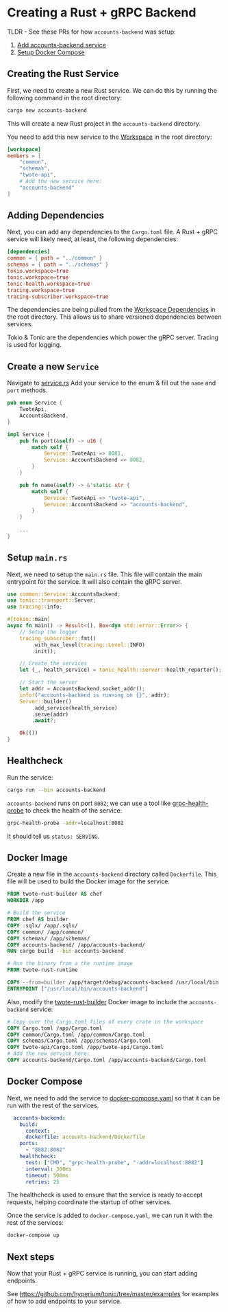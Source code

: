# Creating a Rust + gRPC Backend

TLDR - See these PRs for how `accounts-backend` was setup:
1. [Add accounts-backend service](https://github.com/wcygan/twote/pull/4)
2. [Setup Docker Compose](https://github.com/wcygan/twote/pull/6)

## Creating the Rust Service

First, we need to create a new Rust service. We can do this by running the following command in the root directory:

```bash
cargo new accounts-backend
```

This will create a new Rust project in the `accounts-backend` directory. 

You need to add this new service to the [Workspace](../Cargo.toml) in the root directory:

```toml
[workspace]
members = [
    "common",
    "schemas",
    "twote-api",
    # Add the new service here: 
    "accounts-backend"
]
```

## Adding Dependencies

Next, you can add any dependencies to the `Cargo.toml` file. A Rust + gRPC service will likely need, at least, the following dependencies:

```toml
[dependencies]
common = { path = "../common" }
schemas = { path = "../schemas" }
tokio.workspace=true
tonic.workspace=true
tonic-health.workspace=true
tracing.workspace=true
tracing-subscriber.workspace=true
```

The dependencies are being pulled from the [Workspace Dependencies](../Cargo.toml) in the root directory. This allows us to share versioned dependencies between services.

Tokio & Tonic are the dependencies which power the gRPC server. Tracing is used for logging.

## Create a new `Service`

Navigate to [service.rs](../common/src/service.rs) Add your service to the enum & fill out the `name` and `port` methods.

```rust
pub enum Service {
    TwoteApi,
    AccountsBackend,
}

impl Service {
    pub fn port(&self) -> u16 {
        match self {
            Service::TwoteApi => 8081,
            Service::AccountsBackend => 8082,
        }
    }

    pub fn name(&self) -> &'static str {
        match self {
            Service::TwoteApi => "twote-api",
            Service::AccountsBackend => "accounts-backend",
        }
    }
    
    ...
}
```

## Setup `main.rs`

Next, we need to setup the `main.rs` file. This file will contain the main entrypoint for the service. It will also contain the gRPC server.

```rust
use common::Service::AccountsBackend;
use tonic::transport::Server;
use tracing::info;

#[tokio::main]
async fn main() -> Result<(), Box<dyn std::error::Error>> {
    // Setup the logger
    tracing_subscriber::fmt()
        .with_max_level(tracing::Level::INFO)
        .init();

    // Create the services
    let (_, health_service) = tonic_health::server::health_reporter();

    // Start the server
    let addr = AccountsBackend.socket_addr();
    info!("accounts-backend is running on {}", addr);
    Server::builder()
        .add_service(health_service)
        .serve(addr)
        .await?;

    Ok(())
}
```

## Healthcheck

Run the service:

```bash
cargo run --bin accounts-backend
```

`accounts-backend` runs on port `8082`; we can use a tool like [grpc-health-probe](https://github.com/grpc-ecosystem/grpc-health-probe) to check the health of the service:

```bash
grpc-health-probe -addr=localhost:8082
```

It should tell us `status: SERVING`.

## Docker Image

Create a new file in the `accounts-backend` directory called `Dockerfile`. This file will be used to build the Docker image for the service.

```Dockerfile
FROM twote-rust-builder AS chef
WORKDIR /app

# Build the service
FROM chef AS builder
COPY .sqlx/ /app/.sqlx/
COPY common/ /app/common/
COPY schemas/ /app/schemas/
COPY accounts-backend/ /app/accounts-backend/
RUN cargo build --bin accounts-backend

# Run the binary from a the runtime image
FROM twote-rust-runtime

COPY --from=builder /app/target/debug/accounts-backend /usr/local/bin
ENTRYPOINT ["/usr/local/bin/accounts-backend"]
```

Also, modify the [twote-rust-builder](../images/twote-rust-builder/Dockerfile) Docker image to include the `accounts-backend` service:

```Dockerfile
# Copy over the Cargo.toml files of every crate in the workspace
COPY Cargo.toml /app/Cargo.toml
COPY common/Cargo.toml /app/common/Cargo.toml
COPY schemas/Cargo.toml /app/schemas/Cargo.toml
COPY twote-api/Cargo.toml /app/twote-api/Cargo.toml
# Add the new service here:
COPY accounts-backend/Cargo.toml /app/accounts-backend/Cargo.toml
```

## Docker Compose

Next, we need to add the service to [docker-compose.yaml](../docker-compose.yaml) so that it can be run with the rest of the services.

```yaml
  accounts-backend:
    build:
      context: .
      dockerfile: accounts-backend/Dockerfile
    ports:
      - "8082:8082"
    healthcheck:
      test: ["CMD", "grpc-health-probe", "-addr=localhost:8082"]
      interval: 300ms
      timeout: 500ms
      retries: 25
```

The healthcheck is used to ensure that the service is ready to accept requests, helping coordinate the startup of other services.

Once the service is added to `docker-compose.yaml`, we can run it with the rest of the services:

```bash
docker-compose up
```

## Next steps

Now that your Rust + gRPC service is running, you can start adding endpoints.

See https://github.com/hyperium/tonic/tree/master/examples for examples of how to add endpoints to your service.
